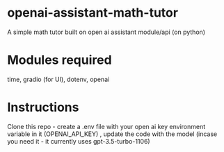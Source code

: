 # openai-assistant-math-tutor
A simple math tutor built on open ai assistant module/api (on python)
# Modules required
time, gradio (for UI), dotenv, openai
# Instructions
Clone this repo - create a .env file with your open ai key environment variable in it (OPENAI_API_KEY) , update the code with the model (incase you need it - it currently uses gpt-3.5-turbo-1106)
